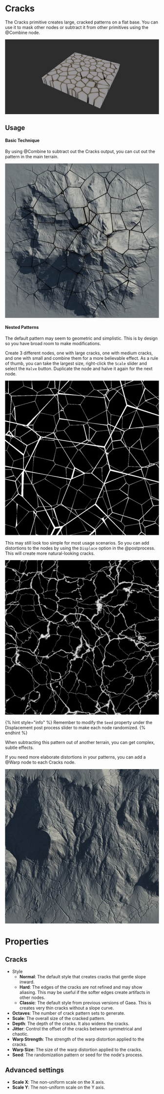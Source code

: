 # Cracks



The Cracks primitive creates large, cracked patterns on a flat base. You
can use it to mask other nodes or subtract it from other primitives
using the @Combine node.

![](/images/ref/Cracks/Cracks.webp)

## Usage

#### Basic Technique

By using @Combine to subtract out the Cracks output, you can cut out the
pattern in the main terrain.

![](/images/ref/Cracks/usage-1.webp)

#### Nested Patterns

The default pattern may seem to geometric and simplistic. This is by
design so you have broad room to make modifications.

Create 3 different nodes, one with large cracks, one with medium cracks,
and one with small and combine them for a more believable effect. As a
rule of thumb, you can take the largest size, right-click the `Scale`
slider and select the `Halve` button. Duplicate the node and halve it
again for the next node.

![](/images/ref/Cracks/usage-2.webp)

This may still look too simple for most usage scenarios. So you can add
distortions to the nodes by using the `Displace` option in the
@postprocess. This will create more natural-looking cracks.

![](/images/ref/Cracks/usage-3.webp)

{% hint style="info" %}
Remember to modify the `Seed` property under the Displacement post process slider to make each node randomized.
{% endhint %}

When subtracting this pattern out of another terrain, you can get complex, subtle effects.

If you need more elaborate distortions in your patterns, you can add a @Warp node to each Cracks node.

![](/images/ref/Cracks/usage-4.webp)



# Properties


## Cracks

- Style
  - **Normal**: The default style that creates cracks that gentle slope inward.
  - **Hard**: The edges of the cracks are not refined and may show aliasing. This may be useful if the softer edges create artifacts in other nodes.
  - **Classic**: The default style from previous versions of Gaea. This is creates very thin cracks without a slope curve.
- **Octaves**: The number of crack pattern sets to generate.
- **Scale**: The overall size of the cracked pattern.
- **Depth**: The depth of the cracks. It also widens the cracks.
- **Jitter**: Control the offset of the cracks between symmetrical and chaotic.
- **Warp Strength**: The strength of the warp distortion applied to the cracks.
- **Warp Size**: The size of the warp distortion applied to the cracks.
- **Seed**: The randomization pattern or seed for the node's process.

## Advanced settings

- **Scale X**: The non-uniform scale on the X axis.
- **Scale Y**: The non-uniform scale on the Y axis.



